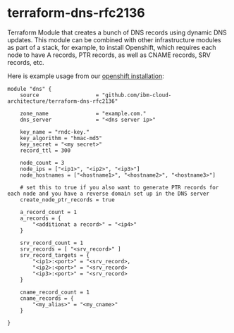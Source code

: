 # terraform-dns-rfc2136

Terraform Module that creates a bunch of DNS records using dynamic DNS updates.  This module can be combined with other infrastructure modules as part of a stack, for example, to install Openshift, which requires each node to have A records, PTR records, as well as CNAME records, SRV records, etc.

Here is example usage from our [openshift installation](https://github.com/ibm-cloud-architecture/terraform-openshift4-vmware-example):

```
module "dns" {
    source                  = "github.com/ibm-cloud-architecture/terraform-dns-rfc2136"

    zone_name               = "example.com."
    dns_server              = "<dns server ip>"

    key_name = "rndc-key."
    key_algorithm = "hmac-md5"
    key_secret = "<my secret>"
    record_ttl = 300

    node_count = 3
    node_ips = ["<ip1>", "<ip2>", "<ip3>"]
    node_hostnames = ["<hostname1>", "<hostname2>", "<hostname3>"]

    # set this to true if you also want to generate PTR records for each node and you have a reverse domain set up in the DNS server
    create_node_ptr_records = true

    a_record_count = 1
    a_records = {
        "<additionat a record>" = "<ip4>"
    }

    srv_record_count = 1
    srv_records = [ "<srv_record>" ]
    srv_record_targets = {
        "<ip1>:<port>" = "<srv_record>,
        "<ip2>:<port>" = "<srv_record>
        "<ip3>:<port>" = "<srv_record>
    }

    cname_record_count = 1
    cname_records = {
        "<my_alias>" = "<my_cname>"
    }
    
}
```